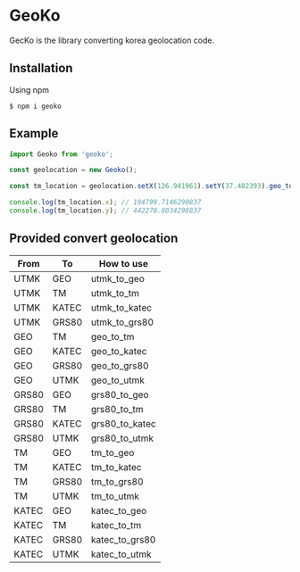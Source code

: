 # GeoKo

GecKo is the library converting korea geolocation code.

## Installation

Using npm

```shell
$ npm i geoko
```

## Example

```typescript
import Geoko from 'geoko';

const geolocation = new Geoko();

const tm_location = geolocation.setX(126.941961).setY(37.482393).geo_to_tm();

console.log(tm_location.x); // 194799.7146290837
console.log(tm_location.y); // 442278.8034298837
```

## Provided convert geolocation

| From  | To    | How to use     |
| ----- | ----- | -------------- |
| UTMK  | GEO   | utmk_to_geo    |
| UTMK  | TM    | utmk_to_tm     |
| UTMK  | KATEC | utmk_to_katec  |
| UTMK  | GRS80 | utmk_to_grs80  |
| GEO   | TM    | geo_to_tm      |
| GEO   | KATEC | geo_to_katec   |
| GEO   | GRS80 | geo_to_grs80   |
| GEO   | UTMK  | geo_to_utmk    |
| GRS80 | GEO   | grs80_to_geo   |
| GRS80 | TM    | grs80_to_tm    |
| GRS80 | KATEC | grs80_to_katec |
| GRS80 | UTMK  | grs80_to_utmk  |
| TM    | GEO   | tm_to_geo      |
| TM    | KATEC | tm_to_katec    |
| TM    | GRS80 | tm_to_grs80    |
| TM    | UTMK  | tm_to_utmk     |
| KATEC | GEO   | katec_to_geo   |
| KATEC | TM    | katec_to_tm    |
| KATEC | GRS80 | katec_to_grs80 |
| KATEC | UTMK  | katec_to_utmk  |
